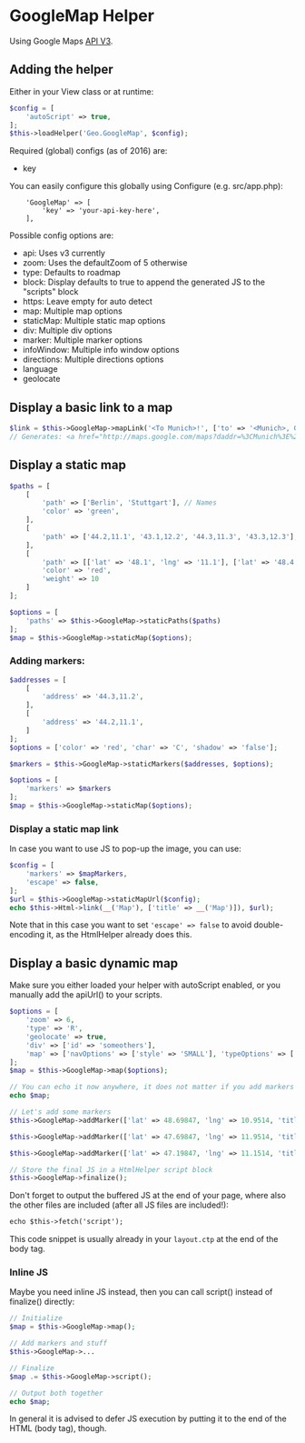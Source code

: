 # GoogleMap Helper
Using Google Maps [API V3](https://developers.google.com/maps/documentation/javascript/reference/3.exp/).

## Adding the helper

Either in your View class or at runtime:
```php
$config = [
	'autoScript' => true,
];
$this->loadHelper('Geo.GoogleMap', $config);
```

Required (global) configs (as of 2016) are:
- key

You can easily configure this globally using Configure (e.g. src/app.php):
```
	'GoogleMap' => [
		'key' => 'your-api-key-here',
	],
```

Possible config options are:
- api: Uses v3 currently
- zoom: Uses the defaultZoom of 5 otherwise
- type: Defaults to roadmap
- block: Display defaults to true to append the generated JS to the "scripts" block
- https: Leave empty for auto detect
- map: Multiple map options
- staticMap: Multiple static map options
- div: Multiple div options
- marker: Multiple marker options
- infoWindow: Multiple info window options
- directions: Multiple directions options
- language
- geolocate

## Display a basic link to a map
```php
$link = $this->GoogleMap->mapLink('<To Munich>!', ['to' => '<Munich>, Germany']);
// Generates: <a href="http://maps.google.com/maps?daddr=%3CMunich%3E%2C+Germany">&lt;To Munich&gt;!</a>
```

## Display a static map
```php
$paths = [
	[
		'path' => ['Berlin', 'Stuttgart'], // Names
		'color' => 'green',
	],
	[
		'path' => ['44.2,11.1', '43.1,12.2', '44.3,11.3', '43.3,12.3'], // Flat array of coordinates
	],
	[
		'path' => [['lat' => '48.1', 'lng' => '11.1'], ['lat' => '48.4', 'lng' => '11.2']], // = 'Frankfurt'
		'color' => 'red',
		'weight' => 10
	]
];

$options = [
	'paths' => $this->GoogleMap->staticPaths($paths)
];
$map = $this->GoogleMap->staticMap($options);
```

### Adding markers:
```php
$addresses = [
	[
		'address' => '44.3,11.2',
	],
	[
		'address' => '44.2,11.1',
	]
];
$options = ['color' => 'red', 'char' => 'C', 'shadow' => 'false'];

$markers = $this->GoogleMap->staticMarkers($addresses, $options);

$options = [
	'markers' => $markers
];
$map = $this->GoogleMap->staticMap($options);
```

### Display a static map link
In case you want to use JS to pop-up the image, you can use:
```php
$config = [
	'markers' => $mapMarkers, 
	'escape' => false,
];
$url = $this->GoogleMap->staticMapUrl($config);
echo $this->Html->link(__('Map'), ['title' => __('Map')]), $url);
```
Note that in this case you want to set `'escape' => false` to avoid double-encoding it, as the HtmlHelper already does this.


## Display a basic dynamic map
Make sure you either loaded your helper with autoScript enabled, or you manually add the apiUrl() to your scripts.

```php
$options = [
	'zoom' => 6,
	'type' => 'R',
	'geolocate' => true,
	'div' => ['id' => 'someothers'],
	'map' => ['navOptions' => ['style' => 'SMALL'], 'typeOptions' => ['style' => 'HORIZONTAL_BAR', 'pos' => 'RIGHT_CENTER']]
];
$map = $this->GoogleMap->map($options);

// You can echo it now anywhere, it does not matter if you add markers afterwards
echo $map;

// Let's add some markers
$this->GoogleMap->addMarker(['lat' => 48.69847, 'lng' => 10.9514, 'title' => 'Marker', 'content' => 'Some Html-<b>Content</b>', 'icon' => $this->GoogleMap->iconSet('green', 'E')]);

$this->GoogleMap->addMarker(['lat' => 47.69847, 'lng' => 11.9514, 'title' => 'Marker2', 'content' => 'Some more Html-<b>Content</b>']);

$this->GoogleMap->addMarker(['lat' => 47.19847, 'lng' => 11.1514, 'title' => 'Marker3']);

// Store the final JS in a HtmlHelper script block
$this->GoogleMap->finalize();
```
Don't forget to output the buffered JS at the end of your page, where also the other files are included (after all JS files are included!):
```html
echo $this->fetch('script');
```
This code snippet is usually already in your `layout.ctp` at the end of the body tag.

### Inline JS
Maybe you need inline JS instead, then you can call script() instead of finalize() directly:
```php
// Initialize
$map = $this->GoogleMap->map();

// Add markers and stuff
$this->GoogleMap->...

// Finalize
$map .= $this->GoogleMap->script();

// Output both together
echo $map;
```

In general it is advised to defer JS execution by putting it to the end of the HTML (body tag), though.

